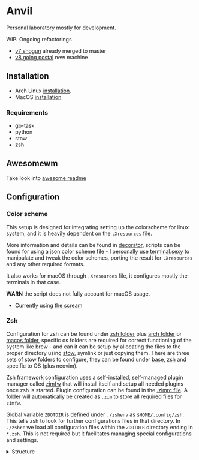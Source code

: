 # Anvil

Personal laboratory mostly for development.

WIP: Ongoing refactorings

- [v7 shogun](/docs/v7-shogun.md) already merged to master
- [v8 going postal](/xfce/docs/v8-going-postal.md) new machine

## Installation

- Arch Linux [installation](/installation/linux/README.md).
- MacOS [installation](/installation/macos/README.md)

### Requirements

- go-task
- python
- stow
- zsh

## Awesomewm

Take look into [awesome readme](/awesome/.config/awesome/README.md)

## Configuration

### Color scheme

This setup is designed for integrating setting up the colorscheme for linux system, and it is heavily dependent on
the `.Xresources` file.

More information and details can be found in [decorator](/terminal/.config/decorator), scripts can be
found for using a json color scheme file - I personally use [terminal.sexy](https://terminal.sexy/) to manipulate
and tweak the color schemes, porting the result for `.Xresources` and any other required formats.

It also works for macOS through `.Xresources` file, it configures mostly the terminals in that case.

**WARN** the script does not fully account for macOS usage.

- Currently using [the scream](https://github.com/itzalak/thescream.nvim)

### Zsh

<!--WIP: needs to be refactored-->

Configuration for zsh can be found under [zsh folder](./zsh/) plus [arch folder](./arch) or [macos folder](./macos), specific os folders are required for correct functioning of the system like brew - and can it can be setup by allocating the files to the proper directory using [stow](https://www.gnu.org/software/stow/), symlink or just copying them.
There are three sets of stow folders to configure, they can be found under [base](terminal/), [zsh](./zsh/) and specific to OS (plus neovim).

Zsh framework configuration uses a self-installed, self-managed plugin manager called [zimfw](https://github.com/zimfw/zimfw) that will install itself and setup all needed plugins once zsh is started.
Plugin configuration can be found in the [.zimrc file](terminal/.config/zsh/.zimrc).
A folder will automatically be created as `.zim` to store all required files for `zimfw`.

Global variable `ZDOTDIR` is defined under `./zshenv` as `$HOME/.config/zsh`. This tells zsh to look for further configurations files in that directory.
In `./zshrc` we load all configuration files within the `ZDOTDIR` directory ending in `*.zsh`. This is not required but it facilitates managing special configurations and settings.

<details>
<summary>Structure</summary>
<br>

```shell
.
├── .config
│   └── zsh
│       ├── ...
│       ├── 04-history.zsh
│       ├── 05-git.zsh
│       ├── 08-functions.zsh
│       ├── 10-environment.zsh
│       ├── ...
│       ├── 99-end.zsh
│       ├── .zimrc
│       └── .zshrc
└── .zshenv
```

</details>
